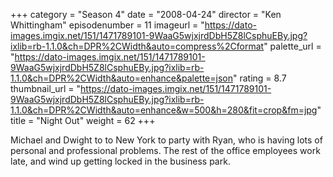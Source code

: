 +++
category = "Season 4"
date = "2008-04-24"
director = "Ken Whittingham"
episodenumber = 11
imageurl = "https://dato-images.imgix.net/151/1471789101-9WaaG5wjxjrdDbH5Z8lCsphuEBy.jpg?ixlib=rb-1.1.0&ch=DPR%2CWidth&auto=compress%2Cformat"
palette_url = "https://dato-images.imgix.net/151/1471789101-9WaaG5wjxjrdDbH5Z8lCsphuEBy.jpg?ixlib=rb-1.1.0&ch=DPR%2CWidth&auto=enhance&palette=json"
rating = 8.7
thumbnail_url = "https://dato-images.imgix.net/151/1471789101-9WaaG5wjxjrdDbH5Z8lCsphuEBy.jpg?ixlib=rb-1.1.0&ch=DPR%2CWidth&auto=enhance&w=500&h=280&fit=crop&fm=jpg"
title = "Night Out"
weight = 62
+++

Michael and Dwight to to New York to party with Ryan, who is having lots of personal and professional problems. The rest of the office employees work late, and wind up getting locked in the business park.